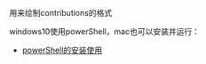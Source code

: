 用来绘制contributions的格式

windows10使用powerShell，mac也可以安装并运行：
- [powerShell的安装使用](https://docs.microsoft.com/en-us/powershell/scripting/install/installing-powershell?view=powershell-6)